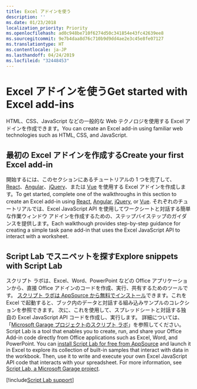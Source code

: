 ```yaml
---
title: Excel アドインを使う
description: ''
ms.date: 01/23/2018
localization_priority: Priority
ms.openlocfilehash: ad0c948be710f6274d50c341854e43fc42639ee8
ms.sourcegitcommit: 9e7b4daa8d76c710b9d9dd4ae2e3c45e8fe07127
ms.translationtype: HT
ms.contentlocale: ja-JP
ms.lasthandoff: 04/24/2019
ms.locfileid: "32448453"
---
```

# <a name="get-started-with-excel-add-ins"></a><span data-ttu-id="72481-102">Excel アドインを使う</span><span class="sxs-lookup"><span data-stu-id="72481-102">Get started with Excel add-ins</span></span>

<span data-ttu-id="72481-103">HTML、CSS、JavaScript などの一般的な Web テクノロジを使用する Excel アドインを作成できます。</span><span class="sxs-lookup"><span data-stu-id="72481-103">You can create an Excel add-in using familiar web technologies such as HTML, CSS, and JavaScript.</span></span> 

## <a name="create-your-first-excel-add-in"></a><span data-ttu-id="72481-104">最初の Excel アドインを作成する</span><span class="sxs-lookup"><span data-stu-id="72481-104">Create your first Excel add-in</span></span>

<span data-ttu-id="72481-105">開始するには、このセクションにあるチュートリアルの 1 つを完了して、[React](../quickstarts/excel-quickstart-react.md)、[Angular](../quickstarts/excel-quickstart-angular.md)、[jQuery](../quickstarts/excel-quickstart-jquery.md)、または [Vue](../quickstarts/excel-quickstart-vue.md) を使用する Excel アドインを作成します。</span><span class="sxs-lookup"><span data-stu-id="72481-105">To get started, complete one of the walkthroughs in this section to create an Excel add-in using [React](../quickstarts/excel-quickstart-react.md), [Angular](../quickstarts/excel-quickstart-angular.md), [jQuery](../quickstarts/excel-quickstart-jquery.md), or [Vue](../quickstarts/excel-quickstart-vue.md).</span></span> <span data-ttu-id="72481-106">それぞれのチュートリアルでは、Excel JavaScript API を使用してワークシートと対話する簡単な作業ウィンドウ アドインを作成するための、ステップバイステップのガイダンスを提供します。</span><span class="sxs-lookup"><span data-stu-id="72481-106">Each walkthough provides step-by-step guidance for creating a simple task pane add-in that uses the Excel JavaScript API to interact with a worksheet.</span></span> 

## <a name="explore-snippets-with-script-lab"></a><span data-ttu-id="72481-107">Script Lab でスニペットを探す</span><span class="sxs-lookup"><span data-stu-id="72481-107">Explore snippets with Script Lab</span></span>

<span data-ttu-id="72481-p102">スクリプト ラボは、Excel、Word、PowerPoint などの Office アプリケーションから、直接 Office アドインのコードを作成、実行、共有するためのツールです。 [スクリプト ラボは AppSource から無料でインストール](https://appsource.microsoft.com/product/office/WA104380862?src=office&corrid=ed93ce54-3f2c-48ab-9df7-d9913f7b190b&omexanonuid=4a0102fb-b31a-4b9f-9bb0-39d4cc6b789d)できます。これを Excel で起動すると、ブック内のデータと対話する組み込みサンプルのコレクションを参照できます。 次に、これを使用して、スプレッドシートと対話する独自の Excel JavaScript API コードを作成し、実行します。 詳細については、「[Microsoft Garage プロジェクトのスクリプト ラボ](https://github.com/OfficeDev/script-lab/blob/master/README.md)」を参照してください。</span><span class="sxs-lookup"><span data-stu-id="72481-p102">Script Lab is a tool that enables you to create, run, and share your Office Add-in code directly from Office applications such as Excel, Word, and PowerPoint. You can [install Script Lab for free from AppSource](https://appsource.microsoft.com/product/office/WA104380862?src=office&corrid=ed93ce54-3f2c-48ab-9df7-d9913f7b190b&omexanonuid=4a0102fb-b31a-4b9f-9bb0-39d4cc6b789d) and launch it in Excel to explore its collection of built-in samples that interact with data in the workbook. Then, use it to write and execute your own Excel JavaScript API code that interacts with your spreadsheet. For more information, see [Script Lab, a Microsoft Garage project](https://github.com/OfficeDev/script-lab/blob/master/README.md).</span></span>

[!include[Script Lab support](../includes/alert-script-lab-support.md)]
